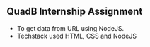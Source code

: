 ## QuadB Internship Assignment

* To get data from URL using NodeJS.
* Techstack used HTML, CSS and NodeJS